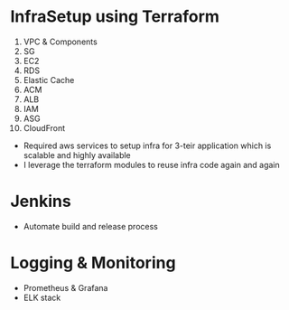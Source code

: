 # InfraSetup using Terraform
1. VPC & Components
2. SG
3. EC2
4. RDS
5. Elastic Cache
6. ACM
7. ALB
8. IAM
9. ASG
10. CloudFront

- Required aws services to setup infra for 3-teir application which is scalable and highly available
- I leverage the terraform modules to reuse infra code again and again

# Jenkins
- Automate build and release process

# Logging & Monitoring
- Prometheus & Grafana
- ELK stack